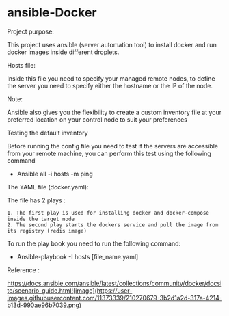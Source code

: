# ansible-Docker

Project purpose: 

This project uses ansible (server automation tool) to install docker and run docker images inside different droplets. 

Hosts file: 

Inside this file you need to specify your managed remote nodes, to define the server you need to specify either the hostname or the IP of the node. 

Note: 

Ansible also gives you the flexibility to create a custom inventory file at your preferred location on your control node to suit your preferences


Testing the default  inventory 

Before running the config file you need to test if the servers are accessible from your remote machine, you can perform this test using the following command 

 * Ansible all -i hosts -m ping 


The YAML file (docker.yaml): 

The file has 2 plays : 

	1. The first play is used for installing docker and docker-compose inside the target node
	2. The second play starts the dockers service and pull the image from its registry (redis image)
	

To run the play book you need to run the following command: 

* Ansible-playbook  -I hosts [file_name.yaml] 


Reference : 

https://docs.ansible.com/ansible/latest/collections/community/docker/docsite/scenario_guide.html![image](https://user-images.githubusercontent.com/11373339/210270679-3b2d1a2d-317a-4214-b13d-990ae96b7039.png)
